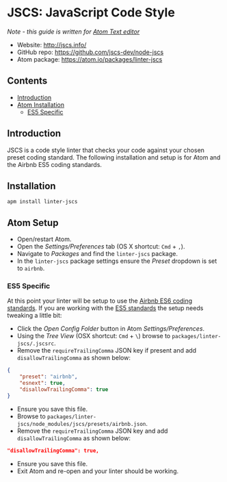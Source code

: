 # JSCS: JavaScript Code Style

*Note - this guide is written for [Atom Text editor]((https://atom.io/))*

- Website: http://jscs.info/
- GitHub repo: https://github.com/jscs-dev/node-jscs
- Atom package: https://atom.io/packages/linter-jscs

## Contents

- [Introduction](#introduction)
- [Atom Installation](#atom-installation)
  - [ES5 Specific](#es5-specific)

## Introduction

JSCS is a code style linter that checks your code against your chosen preset coding standard. The following installation and setup is for Atom and the Airbnb ES5 coding standards.

## Installation

`apm install linter-jscs`

## Atom Setup

- Open/restart Atom.
- Open the *Settings/Preferences* tab (OS X shortcut: `Cmd` + `,`).
- Navigate to *Packages* and find the `linter-jscs` package.
- In the `linter-jscs` package settings ensure the *Preset* dropdown is set to `airbnb`.

### ES5 Specific

At this point your linter will be setup to use the
[Airbnb ES6 coding standards](https://github.com/airbnb/javascript). If you are working with the
[ES5 standards](https://github.com/airbnb/javascript/tree/es5-deprecated/es5) the setup needs tweaking a
little bit:

- Click the *Open Config Folder* button in Atom *Settings/Preferences*.
- Using the *Tree View* (OSX shortcut: `Cmd` + `\`) browse to `packages/linter-jscs/.jscsrc`.
- Remove the `requireTrailingComma` JSON key if present and add `disallowTrailingComma` as shown
below:

```json
{
    "preset": "airbnb",
    "esnext": true,
    "disallowTrailingComma": true
}
```

- Ensure you save this file.
- Browse to `packages/linter-jscs/node_modules/jscs/presets/airbnb.json`.
- Remove the `requireTrailingComma` JSON key and add `disallowTrailingComma` as shown below:

```json
"disallowTrailingComma": true,
```

- Ensure you save this file.
- Exit Atom and re-open and your linter should be working.
